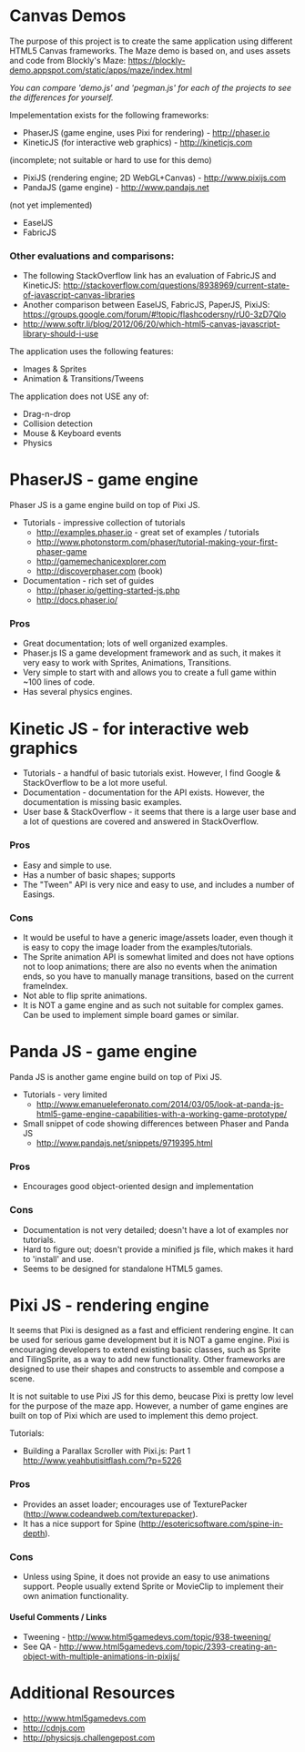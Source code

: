 Canvas Demos
============
The purpose of this project is to create the same application using different HTML5 Canvas
frameworks. The Maze demo is based on, and uses assets and code from Blockly's Maze:
    https://blockly-demo.appspot.com/static/apps/maze/index.html

*You can compare 'demo.js' and 'pegman.js' for each of the projects to see the differences for yourself.*

Impelementation exists for the following frameworks:
* PhaserJS (game engine, uses Pixi for rendering) - http://phaser.io
* KineticJS (for interactive web graphics) - http://kineticjs.com

(incomplete; not suitable or hard to use for this demo)
* PixiJS (rendering engine; 2D WebGL+Canvas) - http://www.pixijs.com
* PandaJS (game engine) - http://www.pandajs.net

(not yet implemented)
* EaselJS
* FabricJS

### Other evaluations and comparisons:
* The following StackOverflow link has an evaluation of FabricJS and KineticJS:
  http://stackoverflow.com/questions/8938969/current-state-of-javascript-canvas-libraries
* Another comparison between EaselJS, FabricJS, PaperJS, PixiJS:
  https://groups.google.com/forum/#!topic/flashcodersny/rU0-3zD7QIo
* http://www.softr.li/blog/2012/06/20/which-html5-canvas-javascript-library-should-i-use

The application uses the following features:
* Images & Sprites
* Animation & Transitions/Tweens

The application does not USE any of:
* Drag-n-drop
* Collision detection
* Mouse & Keyboard events
* Physics

PhaserJS - game engine
======================
Phaser JS is a game engine build on top of Pixi JS.
* Tutorials - impressive collection of tutorials
  - http://examples.phaser.io - great set of examples / tutorials
  - http://www.photonstorm.com/phaser/tutorial-making-your-first-phaser-game
  - http://gamemechanicexplorer.com
  - http://discoverphaser.com (book)
* Documentation - rich set of guides
  - http://phaser.io/getting-started-js.php
  - http://docs.phaser.io/

### Pros
* Great documentation; lots of well organized examples.
* Phaser.js IS a game development framework and as such, it makes it very easy to work with
  Sprites, Animations, Transitions.
* Very simple to start with and allows you to create a full game within ~100 lines of code.
* Has several physics engines.


Kinetic JS - for interactive web graphics
=========================================
* Tutorials - a handful of basic tutorials exist. However, I find Google & StackOverflow
  to be a lot more useful.
* Documentation - documentation for the API exists. However, the documentation is missing
  basic examples.
* User base & StackOverflow - it seems that there is a large user base and a lot of questions
  are covered and answered in StackOverflow.

### Pros
* Easy and simple to use.
* Has a number of basic shapes; supports 
* The "Tween" API is very nice and easy to use, and includes a number of Easings.

### Cons
* It would be useful to have a generic image/assets loader, even though it is easy to copy the
  image loader from the examples/tutorials.
* The Sprite animation API is somewhat limited and does not have options not to loop
  animations; there are also no events when the animation ends, so you have to manually manage 
  transitions, based on the current frameIndex.
* Not able to flip sprite animations.
* It is NOT a game engine and as such not suitable for complex games.
  Can be used to implement simple board games or similar.


Panda JS - game engine
======================
Panda JS is another game engine build on top of Pixi JS.
* Tutorials - very limited
  - http://www.emanueleferonato.com/2014/03/05/look-at-panda-js-html5-game-engine-capabilities-with-a-working-game-prototype/
* Small snippet of code showing differences between Phaser and Panda JS
  - http://www.pandajs.net/snippets/9719395.html

### Pros
* Encourages good object-oriented design and implementation

### Cons
* Documentation is not very detailed; doesn't have a lot of examples nor tutorials.
* Hard to figure out; doesn't provide a minified js file, which makes it hard to 'install' and use.
* Seems to be designed for standalone HTML5 games.


Pixi JS - rendering engine
==========================
It seems that Pixi is designed as a fast and efficient rendering engine. It can be used for serious
game development but it is NOT a game engine. Pixi is encouraging developers to
extend existing basic classes, such as Sprite and TilingSprite, as a way to add new functionality.
Other frameworks are designed to use their shapes and constructs to assemble and compose a scene.

It is not suitable to use Pixi JS for this demo, beucase Pixi is pretty low level for the purpose of
the maze app. However, a number of game engines are built on top of Pixi which are used to implement
this demo project.

Tutorials:
- Building a Parallax Scroller with Pixi.js: Part 1
    http://www.yeahbutisitflash.com/?p=5226

### Pros
* Provides an asset loader; encourages use of TexturePacker (http://www.codeandweb.com/texturepacker).
* It has a nice support for Spine (http://esotericsoftware.com/spine-in-depth).

### Cons
* Unless using Spine, it does not provide an easy to use animations support. People usually extend
  Sprite or MovieClip to implement their own animation functionality.

#### Useful Comments / Links
* Tweening - http://www.html5gamedevs.com/topic/938-tweening/
* See QA - http://www.html5gamedevs.com/topic/2393-creating-an-object-with-multiple-animations-in-pixijs/



Additional Resources
====================
* http://www.html5gamedevs.com
* http://cdnjs.com
* http://physicsjs.challengepost.com

